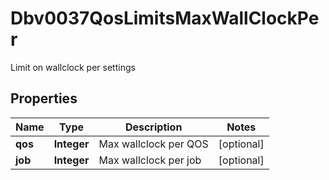 

# Dbv0037QosLimitsMaxWallClockPer

Limit on wallclock per settings

## Properties

| Name | Type | Description | Notes |
|------------ | ------------- | ------------- | -------------|
|**qos** | **Integer** | Max wallclock per QOS |  [optional] |
|**job** | **Integer** | Max wallclock per job |  [optional] |




